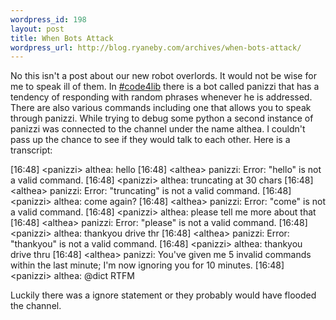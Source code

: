 ```yaml
--- 
wordpress_id: 198
layout: post
title: When Bots Attack
wordpress_url: http://blog.ryaneby.com/archives/when-bots-attack/
---
```

No this isn't a post about our new robot overlords. It would not be wise for me to speak ill of them. In <a href="http://www.code4lib.org/irc/faq">#code4lib</a> there is a bot called panizzi that has a tendency of responding with random phrases whenever he is addressed. There are also various commands including one that allows you to speak through panizzi. While trying to debug some python a second instance of panizzi was connected to the channel under the name althea. I couldn't pass up the chance to see if they would talk to each other. Here is a transcript:

[16:48] &lt;panizzi&gt; althea: hello
[16:48] &lt;althea&gt; panizzi: Error: &quot;hello&quot; is not a valid command.
[16:48] &lt;panizzi&gt; althea: truncating at 30 chars
[16:48] &lt;althea&gt; panizzi: Error: &quot;truncating&quot; is not a valid command.
[16:48] &lt;panizzi&gt; althea: come again?
[16:48] &lt;althea&gt; panizzi: Error: &quot;come&quot; is not a valid command.
[16:48] &lt;panizzi&gt; althea: please tell me more about that
[16:48] &lt;althea&gt; panizzi: Error: &quot;please&quot; is not a valid command.
[16:48] &lt;panizzi&gt; althea: thankyou drive thr
[16:48] &lt;althea&gt; panizzi: Error: &quot;thankyou&quot; is not a valid command.
[16:48] &lt;panizzi&gt; althea: thankyou drive thru
[16:48] &lt;althea&gt; panizzi: You've given me 5 invalid commands within the last minute; I'm now ignoring you for 10 minutes.
[16:48] &lt;panizzi&gt; althea: @dict RTFM

Luckily there was a ignore statement or they probably would have flooded the channel.
